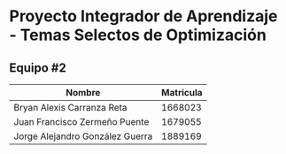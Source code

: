 # Proyecto Integrador de Aprendizaje - Temas Selectos de Optimización

## Equipo #2

| Nombre | Matricula |
| ------ | --------- |
| Bryan Alexis Carranza Reta | 1668023 |
| Juan Francisco Zermeño Puente | 1679055 |
| Jorge Alejandro González Guerra | 1889169 |
